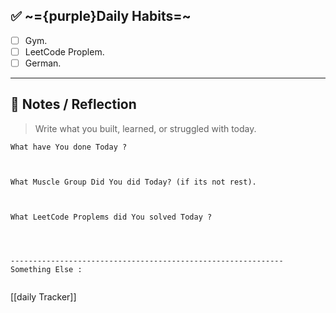 
## ✅ ~={purple}Daily Habits=~
- [ ]  Gym.
- [ ]  LeetCode Proplem.
- [ ]  German.

---

## 🧠 Notes / Reflection

> Write what you built, learned, or struggled with today.

```
What have You done Today ?



What Muscle Group Did You did Today? (if its not rest).



What LeetCode Proplems did You solved Today ?




-------------------------------------------------------------
Something Else :


```


[[daily Tracker]]
